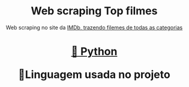<h1 align="center">Web scraping Top filmes</h1>
<p align="center">Web scraping no site da <a href="https://www.imdb.com/">IMDb, trazendo filemes de todas as categorias</a></p>
<h1 align="center">
    <a href="">🔗 Python</a>
    <p align="center">🚀Linguagem usada no projeto</p>
</h1>
